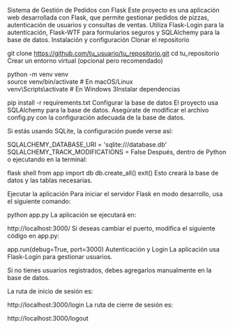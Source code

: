 Sistema de Gestión de Pedidos con Flask
Este proyecto es una aplicación web desarrollada con Flask, que permite gestionar pedidos de pizzas, autenticación de usuarios y consultas de ventas. Utiliza Flask-Login para la autenticación, Flask-WTF para formularios seguros y SQLAlchemy para la base de datos.
Instalación y configuración
Clonar el repositorio

git clone https://github.com/tu_usuario/tu_repositorio.git
cd tu_repositorio
Crear un entorno virtual (opcional pero recomendado)

python -m venv venv  
source venv/bin/activate # En macOS/Linux  
venv\Scripts\activate # En Windows
3Instalar dependencias

pip install -r requirements.txt
Configurar la base de datos
El proyecto usa SQLAlchemy para la base de datos. Asegúrate de modificar el archivo config.py con la configuración adecuada de la base de datos.

Si estás usando SQLite, la configuración puede verse así:

SQLALCHEMY_DATABASE_URI = 'sqlite:///database.db'
SQLALCHEMY_TRACK_MODIFICATIONS = False
Después, dentro de Python o ejecutando en la terminal:

flask shell
from app import db
db.create_all()
exit()
Esto creará la base de datos y las tablas necesarias.

Ejecutar la aplicación
Para iniciar el servidor Flask en modo desarrollo, usa el siguiente comando:

python app.py
La aplicación se ejecutará en:

http://localhost:3000/
Si deseas cambiar el puerto, modifica el siguiente código en app.py:

app.run(debug=True, port=3000)
Autenticación y Login
La aplicación usa Flask-Login para gestionar usuarios.

Si no tienes usuarios registrados, debes agregarlos manualmente en la base de datos.

La ruta de inicio de sesión es:

http://localhost:3000/login
La ruta de cierre de sesión es:

http://localhost:3000/logout
